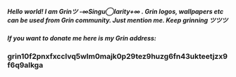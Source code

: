 ##### Hello world! I am Grinツ -∞Singu◯larity+∞ . Grin logos, wallpapers etc can be used from Grin community. Just mention me. Keep grinning ツツツ 
##### If you want to donate me here is my Grin address: 
### grin10f2pnxfxcclvq5wlm0majk0p29tez9huzg6fn43ukteetjzx9f6q9alkga
